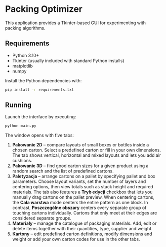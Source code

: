# Packing Optimizer

This application provides a Tkinter-based GUI for experimenting with packing algorithms.

## Requirements
- Python 3.10+
- Tkinter (usually included with standard Python installs)
- matplotlib
- numpy

Install the Python dependencies with:
```bash
pip install -r requirements.txt
```

## Running
Launch the interface by executing:
```bash
python main.py
```
The window opens with five tabs:

1. **Pakowanie 2D** – compare layouts of small boxes or bottles inside a chosen carton. Select a predefined carton or fill in your own dimensions. The tab shows vertical, horizontal and mixed layouts and lets you add air cushions.
2. **Pakowanie 3D** – find good carton sizes for a given product using a random search and the list of predefined cartons.
3. **Paletyzacja** – arrange cartons on a pallet by specifying pallet and box parameters. Choose layout variants, set the number of layers and centering options, then view totals such as stack height and required materials. The tab also features a **Tryb edycji** checkbox that lets you manually drag cartons on the pallet preview.
    When centering cartons, the **Cała warstwa** mode centers the entire pattern as one block. In contrast, **Poszczególne obszary** centers every separate group of touching cartons individually. Cartons that only meet at their edges are considered separate groups.
4. **Materiały** – manage the catalogue of packaging materials. Add, edit or delete items together with their quantities, type, supplier and weight.
5. **Kartony** – edit predefined carton definitions, modify dimensions and weight or add your own carton codes for use in the other tabs.
